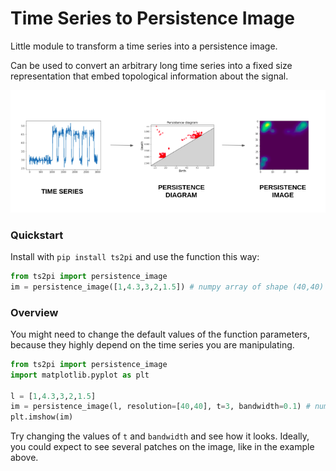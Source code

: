 # Time Series to Persistence Image
Little module to transform a time series into a persistence image.

Can be used to convert an arbitrary long time series into a fixed size representation that embed topological information about the signal.

![Illustration](https://github.com/clementpiat/time-series-persistence-image/blob/main/pipeline.png?raw=true "ts2pi")

### Quickstart

Install with `pip install ts2pi` and use the function this way:
```python
from ts2pi import persistence_image
im = persistence_image([1,4.3,3,2,1.5]) # numpy array of shape (40,40)
```

### Overview

You might need to change the default values of the function parameters, because they highly depend on the time series you are manipulating.

```python
from ts2pi import persistence_image
import matplotlib.pyplot as plt

l = [1,4.3,3,2,1.5]
im = persistence_image(l, resolution=[40,40], t=3, bandwidth=0.1) # numpy array of shape <resolution>
plt.imshow(im)
```

Try changing the values of `t` and `bandwidth` and see how it looks. Ideally, you could expect to see several patches on the image, like in the example above.